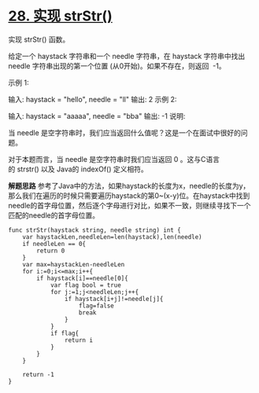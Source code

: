 # [28. 实现 strStr()](https://leetcode-cn.com/problems/implement-strstr/)
实现 strStr() 函数。

给定一个 haystack 字符串和一个 needle 字符串，在 haystack 字符串中找出 needle 字符串出现的第一个位置 (从0开始)。如果不存在，则返回  -1。

示例 1:

输入: haystack = "hello", needle = "ll"
输出: 2
示例 2:

输入: haystack = "aaaaa", needle = "bba"
输出: -1
说明:

当 needle 是空字符串时，我们应当返回什么值呢？这是一个在面试中很好的问题。

对于本题而言，当 needle 是空字符串时我们应当返回 0 。这与C语言的 strstr() 以及 Java的 indexOf() 定义相符。

**解题思路**
参考了Java中的方法，如果haystack的长度为x，needle的长度为y，那么我们在遍历的时候只需要遍历haystack的第0~(x-y)位。在haystack中找到needle的首字母位置，然后逐个字母进行对比，如果不一致，则继续寻找下一个匹配的needle的首字母位置。


```
func strStr(haystack string, needle string) int {
    var haystackLen,needleLen=len(haystack),len(needle)
    if needleLen == 0{
    	return 0
    }
    var max=haystackLen-needleLen
    for i:=0;i<=max;i++{
    	if haystack[i]==needle[0]{
            var flag bool = true
			for j:=1;j<needleLen;j++{
				if haystack[i+j]!=needle[j]{
                    flag=false
					break
				}
			}
            if flag{
			    return i
            }
		}
    }
    
	return -1
}
```